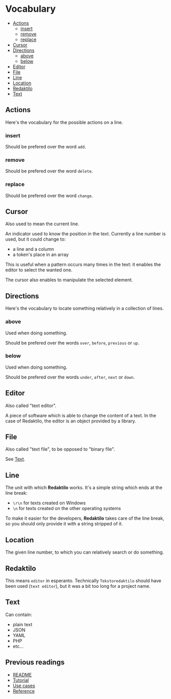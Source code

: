 # Vocabulary

* [Actions](#actions)
    * [insert](#insert)
    * [remove](#remove)
    * [replace](#replace)
* [Cursor](#cursor)
* [Directions](#directions)
    * [above](#above)
    * [below](#below)
* [Editor](#editor)
* [File](#file)
* [Line](#line)
* [Location](#location)
* [Redaktilo](#redaktilo)
* [Text](#text)

## Actions

Here's the vocabulary for the possible actions on a line.

### insert

Should be prefered over the word `add`.

### remove

Should be prefered over the word `delete`.

### replace

Should be prefered over the word `change`.

## Cursor

Also used to mean the current line.

An indicator used to know the position in the text. Currently a line number is
used, but it could change to:

* a line and a column
* a token's place in an array

This is useful when a pattern occurs many times in the text: it enables the
editor to select the wanted one.

The cursor also enables to manipulate the selected element.

## Directions

Here's the vocabulary to locate something relatively in a collection of lines.

### above

Used when doing something.

Should be prefered over the words `over`, `before`, `previous` or `up`.

### below

Used when doing something.

Should be prefered over the words `under`, `after`, `next` or `down`.

## Editor

Also called "text editor".

A piece of software which is able to change the content of a text.
In the case of Redaktilo, the editor is an object provided by a library.

## File

Also called "text file", to be opposed to "binary file".

See [Text](#text).

## Line

The unit with which **Redaktilo** works. It's a simple string which ends at the
line break:

* `\r\n` for texts created on Windows
* `\n` for texts created on the other operating systems

To make it easier for the developers, **Redaktilo** takes care of the line
break, so you should only provide it with a string stripped of it.

## Location

The given line number, to which you can relatively search or do something.

## Redaktilo

This means `editor` in esperanto. Technically `Tekstoredaktilo` should have been
used (`text editor`), but it was a bit too long for a project name.

## Text

Can contain:

* plain text
* JSON
* YAML
* PHP
* etc...

## Previous readings

* [README](../README.md)
* [Tutorial](01-tutorial.md)
* [Use cases](02-use-cases.md)
* [Reference](03-reference.md)
